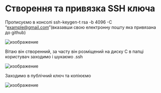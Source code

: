 # Створення та привязка SSH ключа

Прописуємо в консолі ssh-keygen-t rsa -b 4096 -C “example@gmail.com”(вказавши свою електронну пошту яка привязана до github)

![изображение](https://user-images.githubusercontent.com/50421230/124351957-1e3a8c00-dc06-11eb-9906-32b3e1e60a19.png)

Вітаю він створенний, за часту він розміщений на диску C в папці користувач заходимо і шукаємо .ssh

![изображение](https://user-images.githubusercontent.com/50421230/124352074-bf294700-dc06-11eb-8735-72c3c0d8f04a.png)

Заходимо в публічний ключ та копіюємо

![изображение](https://user-images.githubusercontent.com/50421230/124352438-cd786280-dc08-11eb-88a9-442d40057212.png)


